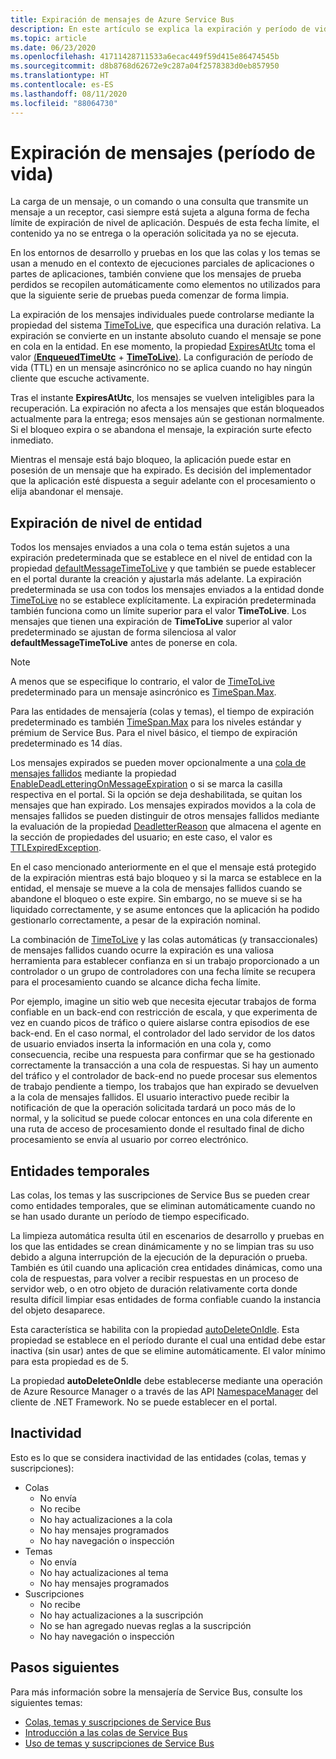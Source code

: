 ```yaml
---
title: Expiración de mensajes de Azure Service Bus
description: En este artículo se explica la expiración y período de vida de los mensajes de Azure Service Bus. Después de una fecha límite de este tipo, ya no se entrega el mensaje.
ms.topic: article
ms.date: 06/23/2020
ms.openlocfilehash: 41711428711533a6ecac449f59d415e86474545b
ms.sourcegitcommit: d8b8768d62672e9c287a04f2578383d0eb857950
ms.translationtype: HT
ms.contentlocale: es-ES
ms.lasthandoff: 08/11/2020
ms.locfileid: "88064730"
---
```

# <a name="message-expiration-time-to-live"></a>Expiración de mensajes (período de vida)

La carga de un mensaje, o un comando o una consulta que transmite un mensaje a un receptor, casi siempre está sujeta a alguna forma de fecha límite de expiración de nivel de aplicación. Después de esta fecha límite, el contenido ya no se entrega o la operación solicitada ya no se ejecuta.

En los entornos de desarrollo y pruebas en los que las colas y los temas se usan a menudo en el contexto de ejecuciones parciales de aplicaciones o partes de aplicaciones, también conviene que los mensajes de prueba perdidos se recopilen automáticamente como elementos no utilizados para que la siguiente serie de pruebas pueda comenzar de forma limpia.

La expiración de los mensajes individuales puede controlarse mediante la propiedad del sistema [TimeToLive](/dotnet/api/microsoft.azure.servicebus.message.timetolive#Microsoft_Azure_ServiceBus_Message_TimeToLive), que especifica una duración relativa. La expiración se convierte en un instante absoluto cuando el mensaje se pone en cola en la entidad. En ese momento, la propiedad [ExpiresAtUtc](/dotnet/api/microsoft.azure.servicebus.message.expiresatutc) toma el valor [(**EnqueuedTimeUtc**](/dotnet/api/microsoft.servicebus.messaging.brokeredmessage.enqueuedtimeutc#Microsoft_ServiceBus_Messaging_BrokeredMessage_EnqueuedTimeUtc) + [**TimeToLive**)](/dotnet/api/microsoft.azure.servicebus.message.timetolive#Microsoft_Azure_ServiceBus_Message_TimeToLive). La configuración de período de vida (TTL) en un mensaje asincrónico no se aplica cuando no hay ningún cliente que escuche activamente.

Tras el instante **ExpiresAtUtc**, los mensajes se vuelven inteligibles para la recuperación. La expiración no afecta a los mensajes que están bloqueados actualmente para la entrega; esos mensajes aún se gestionan normalmente. Si el bloqueo expira o se abandona el mensaje, la expiración surte efecto inmediato.

Mientras el mensaje está bajo bloqueo, la aplicación puede estar en posesión de un mensaje que ha expirado. Es decisión del implementador que la aplicación esté dispuesta a seguir adelante con el procesamiento o elija abandonar el mensaje.

## <a name="entity-level-expiration"></a>Expiración de nivel de entidad

Todos los mensajes enviados a una cola o tema están sujetos a una expiración predeterminada que se establece en el nivel de entidad con la propiedad [defaultMessageTimeToLive](/azure/templates/microsoft.servicebus/namespaces/queues) y que también se puede establecer en el portal durante la creación y ajustarla más adelante. La expiración predeterminada se usa con todos los mensajes enviados a la entidad donde [TimeToLive](/dotnet/api/microsoft.azure.servicebus.message.timetolive#Microsoft_Azure_ServiceBus_Message_TimeToLive) no se establece explícitamente. La expiración predeterminada también funciona como un límite superior para el valor **TimeToLive**. Los mensajes que tienen una expiración de **TimeToLive** superior al valor predeterminado se ajustan de forma silenciosa al valor **defaultMessageTimeToLive** antes de ponerse en cola.

> [!NOTE]
> A menos que se especifique lo contrario, el valor de [TimeToLive](/dotnet/api/microsoft.azure.servicebus.message.timetolive#Microsoft_Azure_ServiceBus_Message_TimeToLive) predeterminado para un mensaje asincrónico es [TimeSpan.Max](/dotnet/api/system.timespan.maxvalue).
>
> Para las entidades de mensajería (colas y temas), el tiempo de expiración predeterminado es también [TimeSpan.Max](/dotnet/api/system.timespan.maxvalue) para los niveles estándar y prémium de Service Bus.  Para el nivel básico, el tiempo de expiración predeterminado es 14 días.

Los mensajes expirados se pueden mover opcionalmente a una [cola de mensajes fallidos](service-bus-dead-letter-queues.md) mediante la propiedad [EnableDeadLetteringOnMessageExpiration](/dotnet/api/microsoft.servicebus.messaging.queuedescription.enabledeadletteringonmessageexpiration#Microsoft_ServiceBus_Messaging_QueueDescription_EnableDeadLetteringOnMessageExpiration) o si se marca la casilla respectiva en el portal. Si la opción se deja deshabilitada, se quitan los mensajes que han expirado. Los mensajes expirados movidos a la cola de mensajes fallidos se pueden distinguir de otros mensajes fallidos mediante la evaluación de la propiedad [DeadletterReason](service-bus-dead-letter-queues.md#moving-messages-to-the-dlq) que almacena el agente en la sección de propiedades del usuario; en este caso, el valor es [TTLExpiredException](service-bus-dead-letter-queues.md#moving-messages-to-the-dlq).

En el caso mencionado anteriormente en el que el mensaje está protegido de la expiración mientras está bajo bloqueo y si la marca se establece en la entidad, el mensaje se mueve a la cola de mensajes fallidos cuando se abandone el bloqueo o este expire. Sin embargo, no se mueve si se ha liquidado correctamente, y se asume entonces que la aplicación ha podido gestionarlo correctamente, a pesar de la expiración nominal.

La combinación de [TimeToLive](/dotnet/api/microsoft.azure.servicebus.message.timetolive#Microsoft_Azure_ServiceBus_Message_TimeToLive) y las colas automáticas (y transaccionales) de mensajes fallidos cuando ocurre la expiración es una valiosa herramienta para establecer confianza en si un trabajo proporcionado a un controlador o un grupo de controladores con una fecha límite se recupera para el procesamiento cuando se alcance dicha fecha límite.

Por ejemplo, imagine un sitio web que necesita ejecutar trabajos de forma confiable en un back-end con restricción de escala, y que experimenta de vez en cuando picos de tráfico o quiere aislarse contra episodios de ese back-end. En el caso normal, el controlador del lado servidor de los datos de usuario enviados inserta la información en una cola y, como consecuencia, recibe una respuesta para confirmar que se ha gestionado correctamente la transacción a una cola de respuestas. Si hay un aumento del tráfico y el controlador de back-end no puede procesar sus elementos de trabajo pendiente a tiempo, los trabajos que han expirado se devuelven a la cola de mensajes fallidos. El usuario interactivo puede recibir la notificación de que la operación solicitada tardará un poco más de lo normal, y la solicitud se puede colocar entonces en una cola diferente en una ruta de acceso de procesamiento donde el resultado final de dicho procesamiento se envía al usuario por correo electrónico. 


## <a name="temporary-entities"></a>Entidades temporales

Las colas, los temas y las suscripciones de Service Bus se pueden crear como entidades temporales, que se eliminan automáticamente cuando no se han usado durante un período de tiempo especificado.
 
La limpieza automática resulta útil en escenarios de desarrollo y pruebas en los que las entidades se crean dinámicamente y no se limpian tras su uso debido a alguna interrupción de la ejecución de la depuración o prueba. También es útil cuando una aplicación crea entidades dinámicas, como una cola de respuestas, para volver a recibir respuestas en un proceso de servidor web, o en otro objeto de duración relativamente corta donde resulta difícil limpiar esas entidades de forma confiable cuando la instancia del objeto desaparece.

Esta característica se habilita con la propiedad [autoDeleteOnIdle](/azure/templates/microsoft.servicebus/namespaces/queues). Esta propiedad se establece en el período durante el cual una entidad debe estar inactiva (sin usar) antes de que se elimine automáticamente. El valor mínimo para esta propiedad es de 5.
 
La propiedad **autoDeleteOnIdle** debe establecerse mediante una operación de Azure Resource Manager o a través de las API [NamespaceManager](/dotnet/api/microsoft.servicebus.namespacemanager) del cliente de .NET Framework. No se puede establecer en el portal.

## <a name="idleness"></a>Inactividad

Esto es lo que se considera inactividad de las entidades (colas, temas y suscripciones):

- Colas
    - No envía  
    - No recibe  
    - No hay actualizaciones a la cola  
    - No hay mensajes programados  
    - No hay navegación o inspección 
- Temas  
    - No envía  
    - No hay actualizaciones al tema  
    - No hay mensajes programados 
- Suscripciones
    - No recibe  
    - No hay actualizaciones a la suscripción  
    - No se han agregado nuevas reglas a la suscripción  
    - No hay navegación o inspección  
 


## <a name="next-steps"></a>Pasos siguientes

Para más información sobre la mensajería de Service Bus, consulte los siguientes temas:

* [Colas, temas y suscripciones de Service Bus](service-bus-queues-topics-subscriptions.md)
* [Introducción a las colas de Service Bus](service-bus-dotnet-get-started-with-queues.md)
* [Uso de temas y suscripciones de Service Bus](service-bus-dotnet-how-to-use-topics-subscriptions.md)